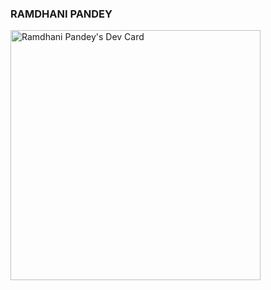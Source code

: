 ### RAMDHANI PANDEY

<!--
**Kushalpandey732/Kushalpandey732** is a ✨ _special_ ✨ repository because its `README.md` (this file) appears on your GitHub profile.

Here are some ideas to get you started:

- 🔭 I’m currently working on ...
- 🌱 I’m currently learning ...
- 👯 I’m looking to collaborate on ...
- 🤔 I’m looking for help with ...
- 💬 Ask me about ...
- 📫 How to reach me: ...
- 😄 Pronouns: ...
- ⚡ Fun fact: ...
-->
<a href="https://app.daily.dev/Kush732"><img src="https://api.daily.dev/devcards/60f8facfafa5402cb9361ef3f71c1050.png?r=i29" width="400" alt="Ramdhani Pandey's Dev Card"/></a>
